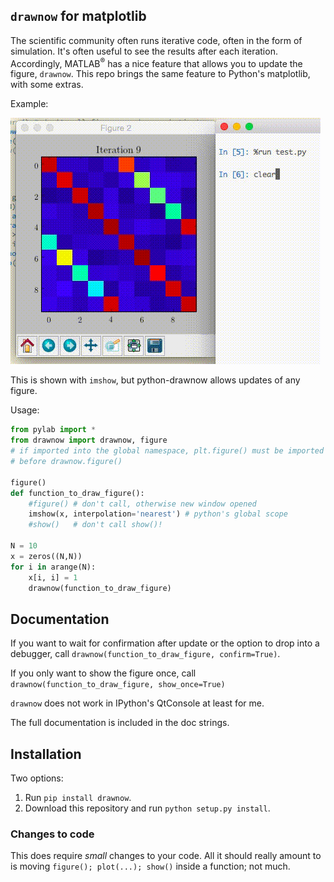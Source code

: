 <!--XXX: UPDATE WITH-->
<!--python setup.py build-->
<!--python setup.py sdist upload-->

## `drawnow` for matplotlib

The scientific community often runs iterative code, often in the form of
simulation. It's often useful to see the results after each iteration.
Accordingly, MATLAB<sup>®</sup> has a nice feature that allows you to update
the figure, `drawnow`. This repo brings the same feature to Python's
matplotlib, with some extras.

Example:

![](tests/test.gif)

This is shown with `imshow`, but python-drawnow allows updates of any figure.

Usage:
    
```python
from pylab import *
from drawnow import drawnow, figure
# if imported into the global namespace, plt.figure() must be imported
# before drawnow.figure()

figure()
def function_to_draw_figure():
    #figure() # don't call, otherwise new window opened
    imshow(x, interpolation='nearest') # python's global scope
    #show()   # don't call show()!

N = 10
x = zeros((N,N))
for i in arange(N):
    x[i, i] = 1
    drawnow(function_to_draw_figure)
```

## Documentation
If you want to wait for confirmation after update or the option to drop into a
debugger, call `drawnow(function_to_draw_figure, confirm=True)`.

If you only want to show the figure once, call
`drawnow(function_to_draw_figure, show_once=True)`

`drawnow` does not work in IPython's QtConsole at least for me.

The full documentation is included in the doc strings.

## Installation
Two options:

1. Run `pip install drawnow`.
2. Download this repository and run `python setup.py install`.

### Changes to code
This does require *small* changes to your code. All it should really amount
to is moving `figure(); plot(...); show()` inside a function; not much.
